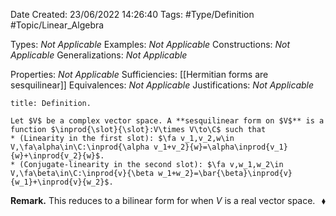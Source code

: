 <div class="topSpace"></div>

Date Created: 23/06/2022 14:26:40
Tags: #Type/Definition #Topic/Linear_Algebra

Types: <i>Not Applicable</i>
Examples: <i>Not Applicable</i>
Constructions: <i>Not Applicable</i>
Generalizations: <i>Not Applicable</i>

Properties: <i>Not Applicable</i>
Sufficiencies: [[Hermitian forms are sesquilinear]]
Equivalences: <i>Not Applicable</i>
Justifications: <i>Not Applicable</i>

``` ad-Definition
title: Definition.

Let $V$ be a complex vector space. A **sesquilinear form on $V$** is a function $\inprod{\slot}{\slot}:V\times V\to\C$ such that
* (Linearity in the first slot): $\fa v_1,v_2,w\in V,\fa\alpha\in\C:\inprod{\alpha v_1+v_2}{w}=\alpha\inprod{v_1}{w}+\inprod{v_2}{w}$.
* (Conjugate-linearity in the second slot): $\fa v,w_1,w_2\in V,\fa\beta\in\C:\inprod{v}{\beta w_1+w_2}=\bar{\beta}\inprod{v}{w_1}+\inprod{v}{w_2}$.

```

<b>Remark.</b> This reduces to a bilinear form for when $V$ is a real vector space.<span style="float:right;">$\blacklozenge$</span>
